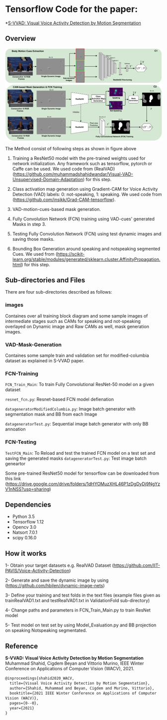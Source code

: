 # Tensorflow Code for the paper: 
*[S-VVAD: Visual Voice Activity Detection by Motion Segmentation](Link)

## Overview
![BlockDiagram](https://github.com/muhammadshahidwandar/S-VVAD/blob/master/images/Fig_Main.jpg)

The Method consist of following steps as shown in figure above

1. Training a ResNet50 model with the pre-trained weights used for network initialization. Any framework such as tensorflow, pytorch or Caffe can be used. We used code from (RealVAD)(https://github.com/muhammadshahidwandar/Visual-VAD-Unsupervised-Domain-Adaptation) for this step.  

2. Class activation map generation using Gradient-CAM for Voice Activity Detection (VAD) labels: 0: not-speaking, 1: speaking. We used code from (https://github.com/insikk/Grad-CAM-tensorflow).

3. VAD-motion-cues-based mask generation.
 
4. Fully Convolution Network (FCN) training using VAD-cues' generated Masks in step 3.

5. Testing Fully Convolution Network (FCN)  using test dynamic images and saving those masks.

6. Bounding Box Generation around speaking and notspeaking segmented Cues. We used from (https://scikit-learn.org/stable/modules/generated/sklearn.cluster.AffinityPropagation.html) for this step.

## Sub-directories and Files
There are four sub-directories described as follows:

### images
Containes over all training block diagram and some sample images of intermediate stages such as CAMs for speaking and not-speaking overlayed on Dynamic image and Raw CAMs as well, mask generation images.

### VAD-Mask-Generation
Containes some sample train and validation set for modified-columbia dataset as explained in S-VVAD paper.  

### FCN-Training

``FCN_Train_Main``: To train Fully Convolutional ResNet-50 model on a given dataset 

``resnet_fcn.py``: Resnet-based FCN model defienation 

``datageneratorModifiedColumbia.py``: Image batch generator with segmentation mask and BB from each Image

``datageneratorTest.py``: Sequential image batch generator with only BB annoation
### FCN-Testing
``TestFCN_Main``: To Reload and test the trained FCN model on a test set and saving the generated masks
``datageneratorTest.py``: Test image batch geneartor 

Some pre-trained ResNet50 model for tensorflow can be downloaded from this link (https://drive.google.com/drive/folders/1dHYOMuzXHL46P1zDgDyDj9NgYzV1nNSS?usp=sharing)

## Dependencies
* Python 3.5
* Tensorflow 1.12
* Opencv 3.0
* Natsort 7.0.1
* scipy  0.16.0


## How it works
1- Obtain your target datasets e.g.  RealVAD Dataset (https://github.com/IIT-PAVIS/Voice-Activity-Detection)

2- Generate and save the dynamic image by using (https://github.com/hbilen/dynamic-image-nets) 

3- Define your training and test folds in the text files (example files given as trainRealVAD1.txt and testRealVAD1.txt in ValidationFold sub-directory)

4- Change paths and parameters in FCN_Train_Main.py to train ResNet model

5- Test model on test set by using Model_Evaluation.py and BB projection on speaking Notspeaking segmentated.


## Reference

**S-VVAD: Visual Voice Activity Detection by Motion Segmentation**  
Muhammad Shahid, Cigdem Beyan and Vittorio Murino, IEEE Winter Conference on Applications of Computer Vision (WACV), 2021.
```
@inproceedings{shahid2020_WACV,
  title={Visual Voice Activity Detection by Motion Segmentation},
  author={Shahid, Muhammad and Beyan, Cigdem and Murino, Vittorio},
  booktitle={2021 IEEE Winter Conference on Applications of Computer Vision (WACV)},
  pages={0--0},
  year={2021}
}
